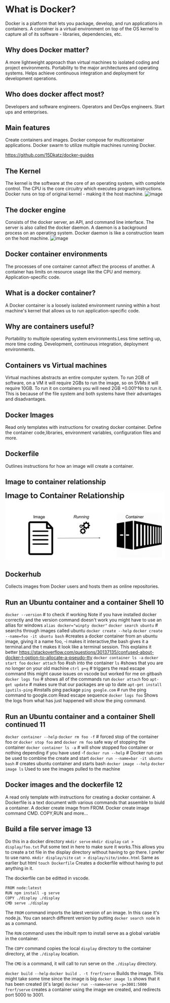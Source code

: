 # What is Docker?

 Docker is a platform that lets you package, develop, and run applications in containers. A container is a virtual environment on top of the OS kernel to capture all of its software - libraries, dependencies, etc.

## Why does Docker matter?

 A more lightweight approach than virtual machines to isolated coding and project environments. Portability to the major architectures and operating systems. Helps achieve continuous integration and deployment for development operations.

## Who does docker affect most?

 Developers and software engineers. Operators and DevOps engineers. Start ups and enterprises.

## Main features

 Create containers and images. Docker compose for multicontainer applications. Docker swarm to utilize multiple machines running Docker.

 https://github.com/15Dkatz/docker-guides

## The Kernel

 The kernel is the software at the core of an operating system, with complete control. The CPU is the core circuitry which executes program instructions. Docker runs on top of original kernel - making it the host machine.
![image](https://media.discordapp.net/attachments/693899305584558081/984822350270828574/unknown.png)
## The docker engine

 Consists of the docker server, an API, and command line interface. The server is also called the docker daemon. A daemon is a background process on an operating system. Docker daemon is like a construction team on the host machine.
![image](https://cdn.discordapp.com/attachments/693899305584558081/984820986522239037/unknown.png)
## Docker container environments

The processes of one container cannot affect the process of another. A container has limits on resource usage like the CPU and memory. Application-specific code.

## What is a docker container?

A Docker container is a loosely isolated environment running within a host machine's kernel that allows us to run application-specific code.

## Why are containers useful?

Portability to multiple operating system environments.Less time setting up, more time coding. Development, continuous integration, deployment environments.

## Containers vs Virtual machines

Virtual machines abstracts an entire computer system. To run 2GB of software, on a VM it will require 2GBs to run the image, so on 5VMs it will require 10GB. To run it on containers you will need 2GB +0.001^Nn to run it. This is because of the file system and both systems have their advantages and disadvantages.

## Docker Images
Read only templates with instructions for creating docker container. Define the container code,libraries, environment variables, configuration files and more.

## Dockerfile

Outlines instructions for how an image will create a container.
## Image to container relationship
![](images\image%20to%20container.png)
## Dockerhub
Collects images from Docker users and hosts them as online repositories. 

## Run an Ubuntu container and a container Shell 10

`docker --version` # to check if working
Note if you have installed docker correctly and the version command doesn't work you might have to use an allias for windows `alias docker="winpty docker"`
`docker search ubuntu` # searchs through images called ubuntu
`docker create --help`
`docker create --name=foo -it ubuntu bash` #creates a docker container from an ubuntu image, giving it a name foo, -i makes it interactive,the bash gives it a terminal.and the t makes it look like a terminal session. This explains it better https://stackoverflow.com/questions/30137135/confused-about-docker-t-option-to-allocate-a-pseudo-tty
`docker container ls -a`
`docker start foo`
`docker attach` foo #ssh into the container
`ls` #shows that you are no longer on your old machine
`ctrl p+q` # triggers the read escape command this might cause issues on vscode but worked for me on gitbash
`docker logs foo` # shows all of the commands run 
`docker attach` foo
`apt-get update` # makes sure that our packages are up to date
`apt-get install iputils-ping` #installs ping package
`ping google.com` # run the ping command to google.com
Read escape sequence
`docker logs foo` Shows the logs from what has just happened will show the ping command.

## Run an Ubuntu container and a container Shell continued 11
`docker container --help`
`docker rm foo -f` # forced stop of the container foo
or `docker stop foo` and `docker rm foo` safe way of stopping the container
`docker container ls -a` # will show stopped foo container or nothing depending if you have used -f
`docker run --help` # Docker run can be used to combine the create and start
`docker run --name=bar -it ubuntu bash` # creates ubuntu container and starts bash
`docker image --help`
`docker image ls` Used to see the images pulled to the machine

## Docker images and the dockerfile 12
A read only template with instructions for creating a docker container.
A Dockerfile is a text document with various commands that assemble to biuld a container. A docker create image from FROM. Docker create image command CMD. COPY,RUN and more...

## Build a file server image 13
Do this in a docker directory
`mkdir serve`
`mkdir display`
`cat > display/foo.txt` Put some text in here to make sure it works.This allows you to create a txt file in the display directory without having to go there. I prefer to use nano.
`mkdir display/site`
`cat > display/site/index.html` Same as earlier but html
`touch Dockerfile` Creates a dockerfile without having to put anything in it.

The dockerfile can be editted in vscode.
```
FROM node:latest
RUN npm install -g serve
COPY ./display ./display
CMD serve ./display
```
The `FROM` command imports the latest version of an image. In this case it's node.js. You can search different version by putting `docker search node` in as a command.

The `RUN` command uses the inbuilt npm to install serve as a global variable in the container.

The `COPY` command copies the local `display` directory to the container directory, at the `./display` location.

The `CMD` is a command, it will call to run serve on the `./display` directory.

`docker build --help`
`docker build . -t frerf/serve` Builds the image. THis might take some time since the image is big
`docker image ls` shows that it has been created (it's large)
`docker run --name=serve -p=3001:5000 frerf/serve` creates a container using the image we created, and redirects port 5000 to 3001.
